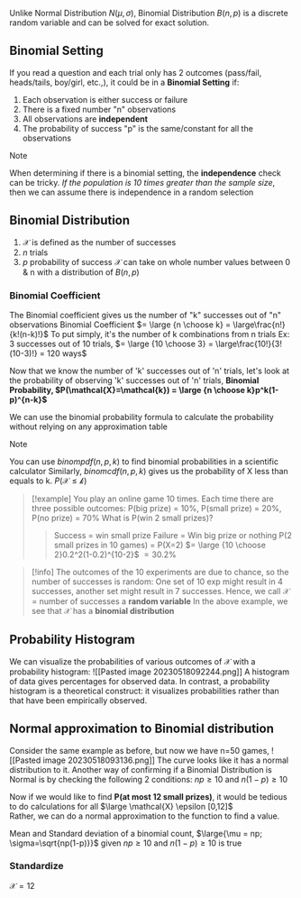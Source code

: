 Unlike Normal Distribution $N(\mu,\sigma)$, Binomial Distribution $B(n,p)$ is a discrete random variable and can be solved for exact solution.
## Binomial Setting
If you read a question and each trial only has 2 outcomes (pass/fail, heads/tails, boy/girl, etc.,), it could be in a **Binomial Setting** if:
1. Each observation is either success or failure
2. There is a fixed number "n" observations
3. All observations are **independent**
4. The probability of success "p" is the same/constant for all the observations
> [!note]
> When determining if there is a binomial setting, the **independence** check can be tricky. 
> 	*If the population is 10 times greater than the sample size*, then we can assume there is independence in a random selection

## Binomial Distribution
1. $\mathcal{X}$ is defined as the number of successes
2. $n$ trials
3. $p$ probability of success
$\mathcal{X}$ can take on whole number values between 0 & n with a distribution of $B(n,p)$

### Binomial Coefficient
The Binomial coefficient gives us the number of "k" successes out of "n" observations
	Binomial Coefficient $= \large {n \choose k} = \large\frac{n!}{k!(n-k)!}$
To put simply, it's the number of k combinations from n trials
Ex: 3 successes out of 10 trials,
$= \large {10 \choose 3} = \large\frac{10!}{3!(10-3)!} = 120 ways$

Now that we know the number of 'k' successes out of 'n' trials, let's look at the probability of observing 'k' successes out of 'n' trials,
	**Binomial Probability, $P(\mathcal{X}=\mathcal{k}) = \large {n \choose k}p^k(1-p)^{n-k}$**

We can use the binomial probability formula to calculate the probability without relying on any approximation table
> [!note]
> You can use $binompdf(n,p,k)$ to find binomial probabilities in a scientific calculator
> Similarly, $binomcdf(n,p,k)$ gives us the probability of X less than equals to k. $P(\mathcal{X} \le \mathcal{k})$

> [!example]
> You play an online game 10 times. Each time there are three possible outcomes: P(big prize) = 10%, P(small prize) = 20%, P(no prize) = 70%
> What is P(win 2 small prizes)?
> > Success = win small prize
> > Failure = Win big prize or nothing
> > P(2 small prizes in 10 games) = P(X=2)
> > $= \large {10 \choose 2}0.2^2(1-0.2)^{10-2}$
> > $= 30.2\%$

> [!info]
> The outcomes of the 10 experiments are due to chance, so the number of successes is random: One set of 10 exp might result in 4 successes, another set might result in 7 successes.
> Hence, we call $\mathcal{X}$ = number of successes a **random variable**
> In the above example, we see that $\mathcal{X}$ has a **binomial distribution**

## Probability Histogram
We can visualize the probabilities of various outcomes of $\mathcal{X}$ with a probability histogram:
![[Pasted image 20230518092244.png]]
A histogram of data gives percentages for observed data. In contrast, a probability histogram is a theoretical construct: it visualizes probabilities rather than that have been empirically observed.

## Normal approximation to Binomial distribution
Consider the same example as before, but now we have n=50 games,
![[Pasted image 20230518093136.png]]
The curve looks like it has a normal distribution to it. Another way of confirming if a Binomial Distribution is Normal is by checking the following 2 conditions:
	$np\ge10 \text{ and } n(1-p)\ge10$

Now if we would like to find **P(at most 12 small prizes)**, it would be tedious to do calculations for all $\large \mathcal{X}  \epsilon [0,12]$   
Rather, we can do a normal approximation to the function to find a value.

Mean and Standard deviation of a binomial count, 
$\large{\mu = np; \sigma=\sqrt{np(1-p)}}$ given $np\ge10 \text{ and } n(1-p)\ge10$ is true

### Standardize
$\mathcal{X} = 12$

